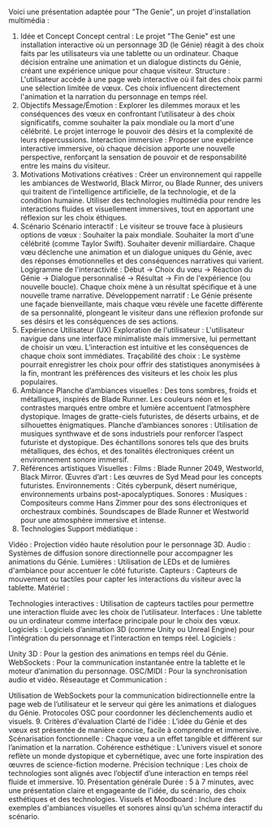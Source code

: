 Voici une présentation adaptée pour "The Genie", un projet d'installation multimédia :

1. Idée et Concept
Concept central : Le projet "The Genie" est une installation interactive où un personnage 3D (le Génie) réagit à des choix faits par les utilisateurs via une tablette ou un ordinateur. Chaque décision entraîne une animation et un dialogue distincts du Génie, créant une expérience unique pour chaque visiteur.
Structure : L'utilisateur accède à une page web interactive où il fait des choix parmi une sélection limitée de vœux. Ces choix influencent directement l'animation et la narration du personnage en temps réel.
2. Objectifs
Message/Émotion : Explorer les dilemmes moraux et les conséquences des vœux en confrontant l’utilisateur à des choix significatifs, comme souhaiter la paix mondiale ou la mort d'une célébrité. Le projet interroge le pouvoir des désirs et la complexité de leurs répercussions.
Interaction immersive : Proposer une expérience interactive immersive, où chaque décision apporte une nouvelle perspective, renforçant la sensation de pouvoir et de responsabilité entre les mains du visiteur.
3. Motivations
Motivations créatives :
Créer un environnement qui rappelle les ambiances de Westworld, Black Mirror, ou Blade Runner, des univers qui traitent de l’intelligence artificielle, de la technologie, et de la condition humaine.
Utiliser des technologies multimédia pour rendre les interactions fluides et visuellement immersives, tout en apportant une réflexion sur les choix éthiques.
4. Scénario
Scénario interactif :
Le visiteur se trouve face à plusieurs options de vœux :
Souhaiter la paix mondiale.
Souhaiter la mort d'une célébrité (comme Taylor Swift).
Souhaiter devenir milliardaire.
Chaque vœu déclenche une animation et un dialogue uniques du Génie, avec des réponses émotionnelles et des conséquences narratives qui varient.
Logigramme de l'interactivité :
Début → Choix du vœu → Réaction du Génie → Dialogue personnalisé → Résultat → Fin de l'expérience (ou nouvelle boucle).
Chaque choix mène à un résultat spécifique et à une nouvelle trame narrative.
Développement narratif :
Le Génie présente une façade bienveillante, mais chaque vœu révèle une facette différente de sa personnalité, plongeant le visiteur dans une réflexion profonde sur ses désirs et les conséquences de ses actions.
5. Expérience Utilisateur (UX)
Exploration de l'utilisateur :
L'utilisateur navigue dans une interface minimaliste mais immersive, lui permettant de choisir un vœu. L’interaction est intuitive et les conséquences de chaque choix sont immédiates.
Traçabilité des choix : Le système pourrait enregistrer les choix pour offrir des statistiques anonymisées à la fin, montrant les préférences des visiteurs et les choix les plus populaires.
6. Ambiance
Planche d’ambiances visuelles :
Des tons sombres, froids et métalliques, inspirés de Blade Runner. Les couleurs néon et les contrastes marqués entre ombre et lumière accentuent l’atmosphère dystopique.
Images de gratte-ciels futuristes, de déserts urbains, et de silhouettes énigmatiques.
Planche d’ambiances sonores :
Utilisation de musiques synthwave et de sons industriels pour renforcer l’aspect futuriste et dystopique.
Des échantillons sonores tels que des bruits métalliques, des échos, et des tonalités électroniques créent un environnement sonore immersif.
7. Références artistiques
Visuelles :
Films : Blade Runner 2049, Westworld, Black Mirror.
Œuvres d’art : Les œuvres de Syd Mead pour les concepts futuristes.
Environnements : Cités cyberpunk, désert numérique, environnements urbains post-apocalyptiques.
Sonores :
Musiques : Compositeurs comme Hans Zimmer pour des sons électroniques et orchestraux combinés.
Soundscapes de Blade Runner et Westworld pour une atmosphère immersive et intense.
8. Technologies
Support médiatique :

Vidéo : Projection vidéo haute résolution pour le personnage 3D.
Audio : Systèmes de diffusion sonore directionnelle pour accompagner les animations du Génie.
Lumières : Utilisation de LEDs et de lumières d'ambiance pour accentuer le côté futuriste.
Capteurs : Capteurs de mouvement ou tactiles pour capter les interactions du visiteur avec la tablette.
Matériel :

Technologies interactives : Utilisation de capteurs tactiles pour permettre une interaction fluide avec les choix de l’utilisateur.
Interfaces : Une tablette ou un ordinateur comme interface principale pour le choix des vœux.
Logiciels : Logiciels d’animation 3D (comme Unity ou Unreal Engine) pour l’intégration du personnage et l’interaction en temps réel.
Logiciels :

Unity 3D : Pour la gestion des animations en temps réel du Génie.
WebSockets : Pour la communication instantanée entre la tablette et le moteur d’animation du personnage.
OSC/MIDI : Pour la synchronisation audio et vidéo.
Réseautage et Communication :

Utilisation de WebSockets pour la communication bidirectionnelle entre la page web de l’utilisateur et le serveur qui gère les animations et dialogues du Génie.
Protocoles OSC pour coordonner les déclenchements audio et visuels.
9. Critères d'évaluation
Clarté de l'idée : L’idée du Génie et des vœux est présentée de manière concise, facile à comprendre et immersive.
Scénarisation fonctionnelle : Chaque vœu a un effet tangible et différent sur l’animation et la narration.
Cohérence esthétique : L’univers visuel et sonore reflète un monde dystopique et cybernétique, avec une forte inspiration des œuvres de science-fiction moderne.
Précision technique : Les choix de technologies sont alignés avec l’objectif d’une interaction en temps réel fluide et immersive.
10. Présentation générale
Durée : 5 à 7 minutes, avec une présentation claire et engageante de l'idée, du scénario, des choix esthétiques et des technologies.
Visuels et Moodboard : Inclure des exemples d'ambiances visuelles et sonores ainsi qu’un schéma interactif du scénario.

